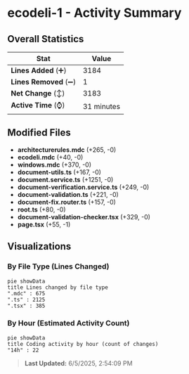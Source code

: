 # ecodeli-1 - Activity Summary 

## Overall Statistics

| Stat                   | Value                                                             |
| ---------------------- | ----------------------------------------------------------------- |
| **Lines Added** (➕)   | 3184                                          |
| **Lines Removed** (➖) | 1                                        |
| **Net Change** (↕)    | 3183                |
| **Active Time** (⌚)   | 31 minutes |


## Modified Files
- **architecturerules.mdc** (+265, -0)
- **ecodeli.mdc** (+40, -0)
- **windows.mdc** (+370, -0)
- **document-utils.ts** (+167, -0)
- **document.service.ts** (+1251, -0)
- **document-verification.service.ts** (+249, -0)
- **document-validation.ts** (+221, -0)
- **document-fix.router.ts** (+157, -0)
- **root.ts** (+80, -0)
- **document-validation-checker.tsx** (+329, -0)
- **page.tsx** (+55, -1)

## Visualizations

### By File Type (Lines Changed)

```mermaid
pie showData
title Lines changed by file type
".mdc" : 675
".ts" : 2125
".tsx" : 385
```

### By Hour (Estimated Activity Count)

```mermaid
pie showData
title Coding activity by hour (count of changes)
"14h" : 22
```


> **Last Updated:** 6/5/2025, 2:54:09 PM